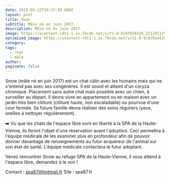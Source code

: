 ```yaml
---
date: 2019-05-12T19:17:18.000Z
layout: post
title: Swan
subtitle: Mâle né en juin 2017.
description: Mâle né en juin 2017.
image: https://scontent-cdt1-1.xx.fbcdn.net/v/t1.0-9/87034420_2212011298902576_7588661184249724928_n.jpg?_nc_cat=101&_nc_sid=8024bb&_nc_ohc=fhraPltjhqAAX_vJUEi&_nc_ht=scontent-cdt1-1.xx&oh=9e692b858b217af9d60a479200e77878&oe=5E943EA2
optimized_image: https://scontent-cdt1-1.xx.fbcdn.net/v/t1.0-9/87034420_2212011298902576_7588661184249724928_n.jpg?_nc_cat=101&_nc_sid=8024bb&_nc_ohc=fhraPltjhqAAX_vJUEi&_nc_ht=scontent-cdt1-1.xx&oh=9e692b858b217af9d60a479200e77878&oe=5E943EA2
category: 
tags:
  - chat
  - mâle
author:
paginate: false
---
```


Snow (mâle né en juin 2017) est un chat câlin avec les humains mais qui ne s'entend pas avec ses congénères. Il est sourd et atteint d'un coryza chronique. Placement sans autre chat mais possible avec un chien, à surveiller au départ. Il devra vivre en appartement ou en maison avec un jardin très bien clôturé (clôture haute, non escaladable) ou pourvue d'une cour fermée. Sa future famille devra réaliser des soins réguliers (yeux, oreilles à nettoyer régulièrement).

➡️ Vu que les chats de l'espace libre sont en liberté à la SPA de la Haute-Vienne, ils feront l'objet d'une réservation avant l'adoption. Ceci permettra à l'équipe médicale de les examiner plus en profondeur afin de pouvoir donner davantage de renseignements au futur acquéreur de l'animal sur son état de santé. L'équipe médicale contactera le futur adoptant.

Venez rencontrer Snow au refuge SPA de la Haute-Vienne, il vous attend à l'espace libre, demandez à le voir !

Contact : spa87@hotmail.fr
Site : spa87.fr
